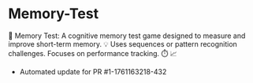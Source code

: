 # Memory-Test
🧠 Memory Test: A cognitive memory test game designed to measure and improve short-term memory. 💡 Uses sequences or pattern recognition challenges. Focuses on performance tracking. ⏱️ 📈


- Automated update for PR #1-1761163218-432